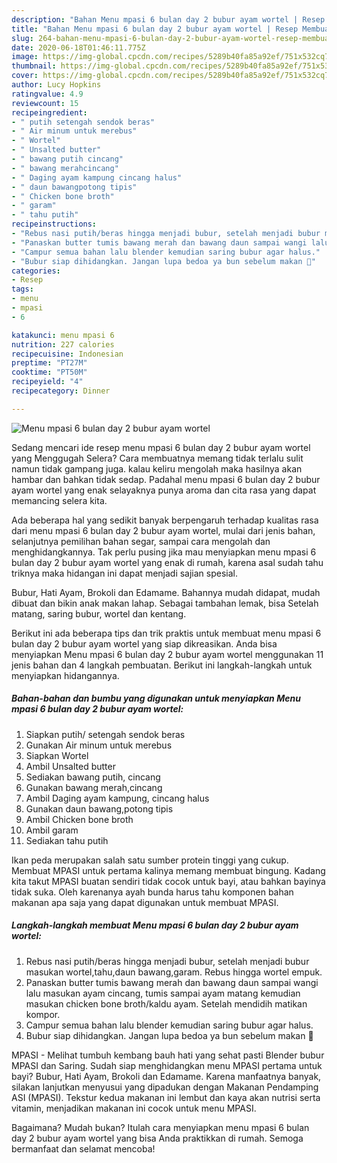 ```yaml
---
description: "Bahan Menu mpasi 6 bulan day 2 bubur ayam wortel | Resep Membuat Menu mpasi 6 bulan day 2 bubur ayam wortel Yang Bisa Manjain Lidah"
title: "Bahan Menu mpasi 6 bulan day 2 bubur ayam wortel | Resep Membuat Menu mpasi 6 bulan day 2 bubur ayam wortel Yang Bisa Manjain Lidah"
slug: 264-bahan-menu-mpasi-6-bulan-day-2-bubur-ayam-wortel-resep-membuat-menu-mpasi-6-bulan-day-2-bubur-ayam-wortel-yang-bisa-manjain-lidah
date: 2020-06-18T01:46:11.775Z
image: https://img-global.cpcdn.com/recipes/5289b40fa85a92ef/751x532cq70/menu-mpasi-6-bulan-day-2-bubur-ayam-wortel-foto-resep-utama.jpg
thumbnail: https://img-global.cpcdn.com/recipes/5289b40fa85a92ef/751x532cq70/menu-mpasi-6-bulan-day-2-bubur-ayam-wortel-foto-resep-utama.jpg
cover: https://img-global.cpcdn.com/recipes/5289b40fa85a92ef/751x532cq70/menu-mpasi-6-bulan-day-2-bubur-ayam-wortel-foto-resep-utama.jpg
author: Lucy Hopkins
ratingvalue: 4.9
reviewcount: 15
recipeingredient:
- " putih setengah sendok beras"
- " Air minum untuk merebus"
- " Wortel"
- " Unsalted butter"
- " bawang putih cincang"
- " bawang merahcincang"
- " Daging ayam kampung cincang halus"
- " daun bawangpotong tipis"
- " Chicken bone broth"
- " garam"
- " tahu putih"
recipeinstructions:
- "Rebus nasi putih/beras hingga menjadi bubur, setelah menjadi bubur masukan wortel,tahu,daun bawang,garam. Rebus hingga wortel empuk."
- "Panaskan butter tumis bawang merah dan bawang daun sampai wangi lalu masukan ayam cincang, tumis sampai ayam matang kemudian masukan chicken bone broth/kaldu ayam. Setelah mendidih matikan kompor."
- "Campur semua bahan lalu blender kemudian saring bubur agar halus."
- "Bubur siap dihidangkan. Jangan lupa bedoa ya bun sebelum makan 🥰"
categories:
- Resep
tags:
- menu
- mpasi
- 6

katakunci: menu mpasi 6 
nutrition: 227 calories
recipecuisine: Indonesian
preptime: "PT27M"
cooktime: "PT50M"
recipeyield: "4"
recipecategory: Dinner

---
```



![Menu mpasi 6 bulan day 2 bubur ayam wortel](https://img-global.cpcdn.com/recipes/5289b40fa85a92ef/751x532cq70/menu-mpasi-6-bulan-day-2-bubur-ayam-wortel-foto-resep-utama.jpg)

Sedang mencari ide resep menu mpasi 6 bulan day 2 bubur ayam wortel yang Menggugah Selera? Cara membuatnya memang tidak terlalu sulit namun tidak gampang juga. kalau keliru mengolah maka hasilnya akan hambar dan bahkan tidak sedap. Padahal menu mpasi 6 bulan day 2 bubur ayam wortel yang enak selayaknya punya aroma dan cita rasa yang dapat memancing selera kita.

Ada beberapa hal yang sedikit banyak berpengaruh terhadap kualitas rasa dari menu mpasi 6 bulan day 2 bubur ayam wortel, mulai dari jenis bahan, selanjutnya pemilihan bahan segar, sampai cara mengolah dan menghidangkannya. Tak perlu pusing jika mau menyiapkan menu mpasi 6 bulan day 2 bubur ayam wortel yang enak di rumah, karena asal sudah tahu triknya maka hidangan ini dapat menjadi sajian spesial.

Bubur, Hati Ayam, Brokoli dan Edamame. Bahannya mudah didapat, mudah dibuat dan bikin anak makan lahap. Sebagai tambahan lemak, bisa Setelah matang, saring bubur, wortel dan kentang.


Berikut ini ada beberapa tips dan trik praktis untuk membuat menu mpasi 6 bulan day 2 bubur ayam wortel yang siap dikreasikan. Anda bisa menyiapkan Menu mpasi 6 bulan day 2 bubur ayam wortel menggunakan 11 jenis bahan dan 4 langkah pembuatan. Berikut ini langkah-langkah untuk menyiapkan hidangannya.

<!--inarticleads1-->

##### Bahan-bahan dan bumbu yang digunakan untuk menyiapkan Menu mpasi 6 bulan day 2 bubur ayam wortel:

1. Siapkan  putih/ setengah sendok beras
1. Gunakan  Air minum untuk merebus
1. Siapkan  Wortel
1. Ambil  Unsalted butter
1. Sediakan  bawang putih, cincang
1. Gunakan  bawang merah,cincang
1. Ambil  Daging ayam kampung, cincang halus
1. Gunakan  daun bawang,potong tipis
1. Ambil  Chicken bone broth
1. Ambil  garam
1. Sediakan  tahu putih


Ikan peda merupakan salah satu sumber protein tinggi yang cukup. Membuat MPASI untuk pertama kalinya memang membuat bingung. Kadang kita takut MPASI buatan sendiri tidak cocok untuk bayi, atau bahkan bayinya tidak suka. Oleh karenanya ayah bunda harus tahu komponen bahan makanan apa saja yang dapat digunakan untuk membuat MPASI. 

<!--inarticleads2-->

##### Langkah-langkah membuat Menu mpasi 6 bulan day 2 bubur ayam wortel:

1. Rebus nasi putih/beras hingga menjadi bubur, setelah menjadi bubur masukan wortel,tahu,daun bawang,garam. Rebus hingga wortel empuk.
1. Panaskan butter tumis bawang merah dan bawang daun sampai wangi lalu masukan ayam cincang, tumis sampai ayam matang kemudian masukan chicken bone broth/kaldu ayam. Setelah mendidih matikan kompor.
1. Campur semua bahan lalu blender kemudian saring bubur agar halus.
1. Bubur siap dihidangkan. Jangan lupa bedoa ya bun sebelum makan 🥰


MPASI - Melihat tumbuh kembang bauh hati yang sehat pasti Blender bubur MPASI dan Saring. Sudah siap menghidangkan menu MPASI pertama untuk bayi? Bubur, Hati Ayam, Brokoli dan Edamame. Karena manfaatnya banyak, silakan lanjutkan menyusui yang dipadukan dengan Makanan Pendamping ASI (MPASI). Tekstur kedua makanan ini lembut dan kaya akan nutrisi serta vitamin, menjadikan makanan ini cocok untuk menu MPASI. 

Bagaimana? Mudah bukan? Itulah cara menyiapkan menu mpasi 6 bulan day 2 bubur ayam wortel yang bisa Anda praktikkan di rumah. Semoga bermanfaat dan selamat mencoba!
